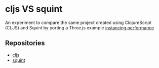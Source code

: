 # cljs VS squint

An experiment to compare the same project created using ClojureScript (CLJS) and Squint by porting a Three.js example [instancing performance](https://threejs.org/examples/#webgl_instancing_performance)

## Repositories
- [cljs](./cljs/)
- [squint](./squint/)
